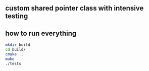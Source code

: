 ## custom shared pointer class with intensive testing

## how to run everything

```bash
mkdir build
cd build/
cmake ..
make 
./tests
```
